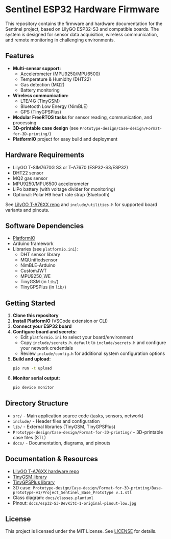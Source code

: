 # Sentinel ESP32 Hardware Firmware

This repository contains the firmware and hardware documentation for the Sentinel project, based on LilyGO ESP32-S3 and compatible boards. The system is designed for sensor data acquisition, wireless communication, and remote monitoring in challenging environments.

## Features

- **Multi-sensor support:**
  - Accelerometer (MPU9250/MPU6500)
  - Temperature & Humidity (DHT22)
  - Gas detection (MQ2)
  - Battery monitoring
- **Wireless communication:**
  - LTE/4G (TinyGSM)
  - Bluetooth Low Energy (NimBLE)
  - GPS (TinyGPSPlus)
- **Modular FreeRTOS tasks** for sensor reading, communication, and processing
- **3D-printable case design** (see `Prototype-design/Case-design/Format-for-3D-printing/`)
- **PlatformIO** project for easy build and deployment

## Hardware Requirements

- LilyGO T-SIM7670G S3 or T-A7670 (ESP32-S3/ESP32)
- DHT22 sensor
- MQ2 gas sensor
- MPU9250/MPU6500 accelerometer
- LiPo battery (with voltage divider for monitoring)
- Optional: Polar H9 heart rate strap (Bluetooth)

See [LilyGO T-A76XX repo](https://github.com/Xinyuan-LilyGO/LilyGO-T-A76XX) and `include/utilities.h` for supported board variants and pinouts.

## Software Dependencies

- [PlatformIO](https://platformio.org/)
- Arduino framework
- Libraries (see `platformio.ini`):
  - DHT sensor library
  - MQUnifiedsensor
  - NimBLE-Arduino
  - CustomJWT
  - MPU9250_WE
  - TinyGSM (in `lib/`)
  - TinyGPSPlus (in `lib/`)

## Getting Started

1. **Clone this repository**
2. **Install PlatformIO** (VSCode extension or CLI)
3. **Connect your ESP32 board**
4. **Configure board and secrets:**
   - Edit `platformio.ini` to select your board/environment
   - Copy `include/secrets.h.default` to `include/secrets.h` and configure your network credentials
   - Review `include/config.h` for additional system configuration options
5. **Build and upload:**
   ```sh
   pio run -t upload
   ```
6. **Monitor serial output:**
   ```sh
   pio device monitor
   ```

## Directory Structure

- `src/` - Main application source code (tasks, sensors, network)
- `include/` - Header files and configuration
- `lib/` - External libraries (TinyGSM, TinyGPSPlus)
- `Prototype-design/Case-design/Format-for-3D-printing/` - 3D-printable case files (STL)
- `docs/` - Documentation, diagrams, and pinouts

## Documentation & Resources

- [LilyGO T-A76XX hardware repo](https://github.com/Xinyuan-LilyGO/LilyGO-T-A76XX)
- [TinyGSM library](https://github.com/vshymanskyy/TinyGSM)
- [TinyGPSPlus library](http://arduiniana.org/libraries/tinygpsplus/)
- 3D case: `Prototype-design/Case-design/Format-for-3D-printing/Base-prototype-v1/Project_Sentinel_Base_Prototype v.1.stl`
- Class diagram: `docs/classes.plantuml`
- Pinout: `docs/esp32-S3-DevKitC-1-original-pinout-low.jpg`

## License

This project is licensed under the MIT License. See [LICENSE](LICENSE) for details.
